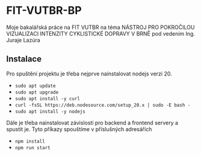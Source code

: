 # FIT-VUTBR-BP
Moje bakalářská práce na FIT VUTBR na téma NÁSTROJ PRO POKROČILOU VIZUALIZACI INTENZITY CYKLISTICKÉ DOPRAVY V BRNĚ pod vedením Ing. Juraje Lazúra

## Instalace
Pro spuštění projektu je třeba nejprve nainstalovat nodejs verzi 20.
- `sudo apt update`
- `sudo apt upgrade`
- `sudo apt install -y curl`
- `curl -fsSL https://deb.nodesource.com/setup_20.x | sudo -E bash -`
- `sudo apt install -y nodejs`

Dále je třeba nainstalovat závislosti pro backend a frontend servery a spustit je. Tyto příkazy spouštíme v příslušných adresářích
- `npm install`
- `npm run start`